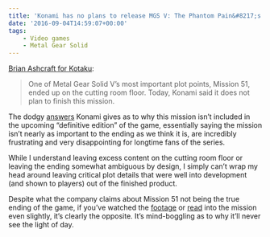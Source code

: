 ```yaml
---
title: 'Konami has no plans to release MGS V: The Phantom Pain&#8217;s controversial Mission 51'
date: '2016-09-04T14:59:07+00:00'
tags:
    - Video games
    - Metal Gear Solid
---
```


[Brian Ashcraft for Kotaku](https://kotaku.com/konami-has-no-plans-to-finish-mgsv-the-phantom-pains-mi-1785988932):

> One of Metal Gear Solid V’s most important plot points, Mission 51, ended up on the cutting room floor. Today, Konami said it does not plan to finish this mission.

The dodgy [answers](https://twitter.com/metalgear_en/status/770662138486546432) Konami gives as to why this mission isn’t included in the upcoming “definitive edition” of the game, essentially saying the mission isn’t nearly as important to the ending as we think it is, are incredibly frustrating and very disappointing for longtime fans of the series.

While I understand leaving excess content on the cutting room floor or leaving the ending somewhat ambiguous by design, I simply can’t wrap my head around leaving critical plot details that were well into development (and shown to players) out of the finished product.

Despite what the company claims about Mission 51 not being the true ending of the game, if you’ve watched the [footage](https://www.youtube.com/watch?v=-B4JIHh5Jqk) or [read](http://kotaku.com/one-of-metal-gear-solid-vs-most-important-story-scenes-1728467641) into the mission even slightly, it’s clearly the opposite. It’s mind-boggling as to why it’ll never see the light of day.
